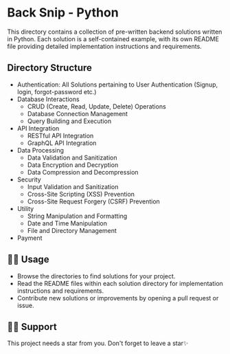 # Back Snip - Python

This directory contains a collection of pre-written backend solutions written in Python. Each solution is a self-contained example, with its own README file providing detailed implementation instructions and requirements.

## Directory Structure

- Authentication: All Solutions pertaining to User Authentication (Signup, login, forgot-password etc.)
- Database Interactions
  - CRUD (Create, Read, Update, Delete) Operations
  - Database Connection Management
  - Query Building and Execution
- API Integration
  - RESTful API Integration
  - GraphQL API Integration
- Data Processing
  - Data Validation and Sanitization
  - Data Encryption and Decryption
  - Data Compression and Decompression
- Security
  - Input Validation and Sanitization
  - Cross-Site Scripting (XSS) Prevention
  - Cross-Site Request Forgery (CSRF) Prevention
- Utility
  - String Manipulation and Formatting
  - Date and Time Manipulation
  - File and Directory Management
- Payment

## 👨‍💻 Usage

- Browse the directories to find solutions for your project.
- Read the README files within each solution directory for implementation instructions and requirements.
- Contribute new solutions or improvements by opening a pull request or issue.

## 🙏🏽 Support

This project needs a star️ from you. Don't forget to leave a star✨
